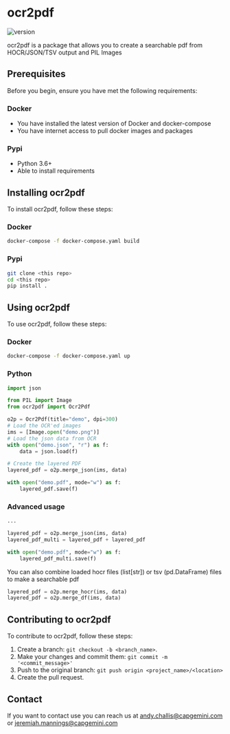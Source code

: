 # ocr2pdf

![version](https://img.shields.io/badge/version-0.1.0-blue)

ocr2pdf is a package that allows you to create a searchable pdf from HOCR/JSON/TSV output and PIL Images

## Prerequisites

Before you begin, ensure you have met the following requirements:

### Docker

* You have installed the latest version of Docker and docker-compose
* You have internet access to pull docker images and packages

### Pypi

* Python 3.6+
* Able to install requirements

## Installing ocr2pdf

To install ocr2pdf, follow these steps:

### Docker

```bash
docker-compose -f docker-compose.yaml build
```

### Pypi

```bash
git clone <this repo>
cd <this repo>
pip install .
```

## Using ocr2pdf

To use ocr2pdf, follow these steps:

### Docker

```bash
docker-compose -f docker-compose.yaml up
```

### Python

```python
import json

from PIL import Image
from ocr2pdf import Ocr2Pdf

o2p = Ocr2Pdf(title="demo", dpi=300)
# Load the OCR'ed images
ims = [Image.open("demo.png")]
# Load the json data from OCR
with open("demo.json", "r") as f:
    data = json.load(f)

# Create the layered PDF
layered_pdf = o2p.merge_json(ims, data)

with open("demo.pdf", mode="w") as f:
    layered_pdf.save(f)
```

### Advanced usage

```python
...

layered_pdf = o2p.merge_json(ims, data)
layered_pdf_multi = layered_pdf + layered_pdf

with open("demo.pdf", mode="w") as f:
    layered_pdf_multi.save(f)
```

You can also combine loaded hocr files (list[str]) or tsv (pd.DataFrame) files to make a searchable pdf

```python
layered_pdf = o2p.merge_hocr(ims, data)
layered_pdf = o2p.merge_df(ims, data)
```

## Contributing to ocr2pdf

To contribute to ocr2pdf, follow these steps:

1. Create a branch: `git checkout -b <branch_name>`.
2. Make your changes and commit them: `git commit -m '<commit_message>'`
3. Push to the original branch: `git push origin <project_name>/<location>`
4. Create the pull request.

## Contact

If you want to contact use you can reach us at andy.challis@capgemini.com or jeremiah.mannings@capgemini.com

